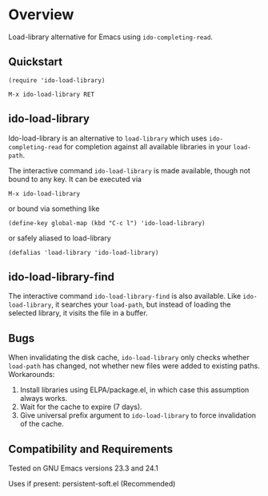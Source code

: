 Overview
========

Load-library alternative for Emacs using `ido-completing-read`.

Quickstart
----------

	(require 'ido-load-library)

	M-x ido-load-library RET

ido-load-library
----------------

Ido-load-library is an alternative to `load-library` which uses
`ido-completing-read` for completion against all available
libraries in your `load-path`.

The interactive command `ido-load-library` is made available,
though not bound to any key.  It can be executed via

	M-x ido-load-library

or bound via something like

	(define-key global-map (kbd "C-c l") 'ido-load-library)

or safely aliased to load-library

	(defalias 'load-library 'ido-load-library)

ido-load-library-find
---------------------

The interactive command `ido-load-library-find` is also
available.  Like `ido-load-library`, it searches your
`load-path`, but instead of loading the selected library,
it visits the file in a buffer.

Bugs
----

When invalidating the disk cache, `ido-load-library` only checks
whether `load-path` has changed, not whether new files were added
to existing paths.  Workarounds:

1.  Install libraries using ELPA/package.el, in which case this
    assumption always works.
2.  Wait for the cache to expire (7 days).
3.  Give universal prefix argument to `ido-load-library`
    to force invalidation of the cache.

Compatibility and Requirements
------------------------------

Tested on GNU Emacs versions 23.3 and 24.1

Uses if present: persistent-soft.el (Recommended)
